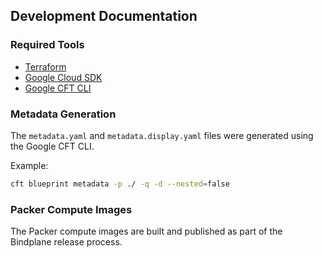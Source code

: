 ## Development Documentation

### Required Tools

- [Terraform](https://www.terraform.io/downloads.html)
- [Google Cloud SDK](https://cloud.google.com/sdk/docs/install)
- [Google CFT CLI](https://pkg.go.dev/github.com/GoogleCloudPlatform/cloud-foundation-toolkit/cli/bpmetadata)

### Metadata Generation

The `metadata.yaml` and `metadata.display.yaml` files were generated using the Google CFT CLI.

Example: 

```bash
cft blueprint metadata -p ./ -q -d --nested=false
```

### Packer Compute Images

The Packer compute images are built and published as part of the Bindplane release process.
